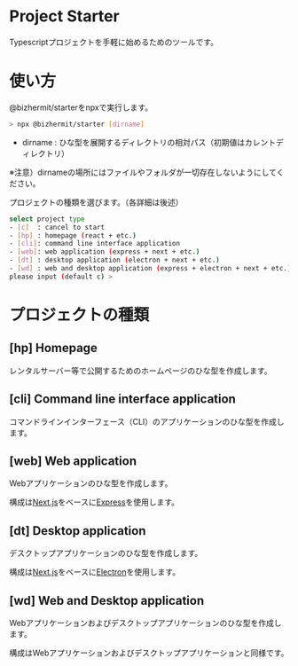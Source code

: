 # Project Starter

Typescriptプロジェクトを手軽に始めるためのツールです。

# 使い方

@bizhermit/starterをnpxで実行します。
```bash
> npx @bizhermit/starter [dirname]
```
- dirname : ひな型を展開するディレクトリの相対パス（初期値はカレントディレクトリ）

※注意）dirnameの場所にはファイルやフォルダが一切存在しないようにしてください。

プロジェクトの種類を選びます。（各詳細は後述）
```bash
select project type
- [c]  : cancel to start
- [hp] : homepage (react + etc.)
- [cli]: command line interface application 
- [web]: web application (express + next + etc.)
- [dt] : desktop application (electron + next + etc.)
- [wd] : web and desktop application (express + electron + next + etc.)
please input (default c) >
```

# プロジェクトの種類

## \[hp] Homepage

レンタルサーバー等で公開するためのホームページのひな型を作成します。

## \[cli] Command line interface application

コマンドラインインターフェース（CLI）のアプリケーションのひな型を作成します。

## \[web] Web application

Webアプリケーションのひな型を作成します。

構成は[Next.js](https://nextjs.org/)をベースに[Express](https://expressjs.com/)を使用します。

## \[dt] Desktop application

デスクトップアプリケーションのひな型を作成します。

構成は[Next.js](https://nextjs.org/)をベースに[Electron](https://www.electronjs.org/)を使用します。

## \[wd] Web and Desktop application

Webアプリケーションおよびデスクトップアプリケーションのひな型を作成します。

構成はWebアプリケーションおよびデスクトップアプリケーションと同様です。
